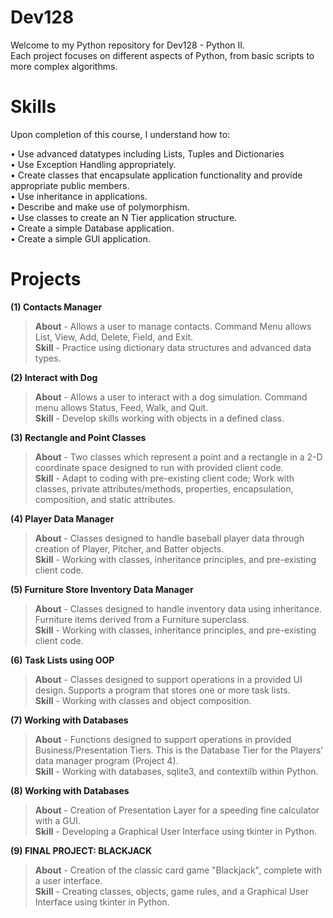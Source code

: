 # Dev128
Welcome to my Python repository for Dev128 - Python II.<br/> 
Each project focuses on different aspects of Python, from basic scripts to more complex algorithms.


# Skills
Upon completion of this course, I understand how to:<br/>

• Use advanced datatypes including Lists, Tuples and Dictionaries<br/>
• Use Exception Handling appropriately.<br/>
• Create classes that encapsulate application functionality and provide appropriate public members.<br/>
• Use inheritance in applications.<br/>
• Describe and make use of polymorphism.<br/>
• Use classes to create an N Tier application structure.<br/>
• Create a simple Database application.<br/>
• Create a simple GUI application.


# Projects

**(1) Contacts Manager**
> **About** - Allows a user to manage contacts. Command Menu allows List, View, Add, Delete, Field, and Exit.<br />
> **Skill** - Practice using dictionary data structures and advanced data types.

**(2) Interact with Dog**
> **About** - Allows a user to interact with a dog simulation. Command menu allows Status, Feed, Walk, and Quit.<br />
> **Skill** - Develop skills working with objects in a defined class.

**(3) Rectangle and Point Classes**
> **About** - Two classes which represent a point and a rectangle in a 2-D coordinate space designed to run with provided client code. <br />
> **Skill** - Adapt to coding with pre-existing client code; Work with classes, private attributes/methods, properties, encapsulation, composition, and static attributes.

**(4) Player Data Manager**
> **About** - Classes designed to handle baseball player data through creation of Player, Pitcher, and Batter objects. <br />
> **Skill** - Working with classes, inheritance principles, and pre-existing client code. <br />

**(5) Furniture Store Inventory Data Manager**
> **About** - Classes designed to handle inventory data using inheritance. Furniture items derived from a Furniture superclass. <br />
> **Skill** - Working with classes, inheritance principles, and pre-existing client code. <br />

**(6) Task Lists using OOP**
> **About** - Classes designed to support operations in a provided UI design. Supports a program that stores one or more task lists. <br />
> **Skill** - Working with classes and object composition. <br />

**(7) Working with Databases**
> **About** - Functions designed to support operations in provided Business/Presentation Tiers. This is the Database Tier for the Players' data manager program (Project 4). <br />
> **Skill** - Working with databases, sqlite3, and contextilb within Python. <br />

**(8) Working with Databases**
> **About** - Creation of Presentation Layer for a speeding fine calculator with a GUI.<br />
> **Skill** - Developing a Graphical User Interface using tkinter in Python. <br />

**(9) FINAL PROJECT: BLACKJACK**
> **About** - Creation of the classic card game "Blackjack", complete with a user interface.<br />
> **Skill** - Creating classes, objects, game rules, and a Graphical User Interface using tkinter in Python. <br />







